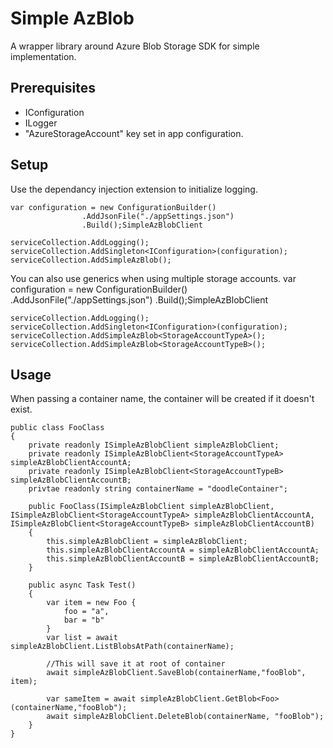 # Simple AzBlob

A wrapper library around Azure Blob Storage SDK for simple implementation.

## Prerequisites
- IConfiguration
- ILogger
- "AzureStorageAccount" key set in app configuration.

## Setup
Use the dependancy injection extension to initialize logging.


	var configuration = new ConfigurationBuilder()
					.AddJsonFile("./appSettings.json")
					.Build();SimpleAzBlobClient

	serviceCollection.AddLogging();
	serviceCollection.AddSingleton<IConfiguration>(configuration);
	serviceCollection.AddSimpleAzBlob();

You can also use generics when using multiple storage accounts. 
	var configuration = new ConfigurationBuilder()
					.AddJsonFile("./appSettings.json")
					.Build();SimpleAzBlobClient

	serviceCollection.AddLogging();
	serviceCollection.AddSingleton<IConfiguration>(configuration);
	serviceCollection.AddSimpleAzBlob<StorageAccountTypeA>();
	serviceCollection.AddSimpleAzBlob<StorageAccountTypeB>();

## Usage
When passing a container name, the container will be created if it doesn't exist.



	public class FooClass
	{
		private readonly ISimpleAzBlobClient simpleAzBlobClient;
		private readonly ISimpleAzBlobClient<StorageAccountTypeA> simpleAzBlobClientAccountA;
		private readonly ISimpleAzBlobClient<StorageAccountTypeB> simpleAzBlobClientAccountB;
		privtae readonly string containerName = "doodleContainer";

		public FooClass(ISimpleAzBlobClient simpleAzBlobClient, ISimpleAzBlobClient<StorageAccountTypeA> simpleAzBlobClientAccountA, ISimpleAzBlobClient<StorageAccountTypeB> simpleAzBlobClientAccountB)
		{
			this.simpleAzBlobClient = simpleAzBlobClient;
			this.simpleAzBlobClientAccountA = simpleAzBlobClientAccountA;
			this.simpleAzBlobClientAccountB = simpleAzBlobClientAccountB;
		}

		public async Task Test()
		{
			var item = new Foo {
				foo = "a",
				bar = "b"
			}
			var list = await simpleAzBlobClient.ListBlobsAtPath(containerName);

			//This will save it at root of container
			await simpleAzBlobClient.SaveBlob(containerName,"fooBlob", item);

			var sameItem = await simpleAzBlobClient.GetBlob<Foo>(containerName,"fooBlob");
			await simpleAzBlobClient.DeleteBlob(containerName, "fooBlob");
		}
	}

